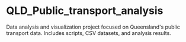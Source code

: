 # QLD_Public_transport_analysis
Data analysis and visualization project focused on Queensland's public transport data. Includes scripts, CSV datasets, and analysis results.
